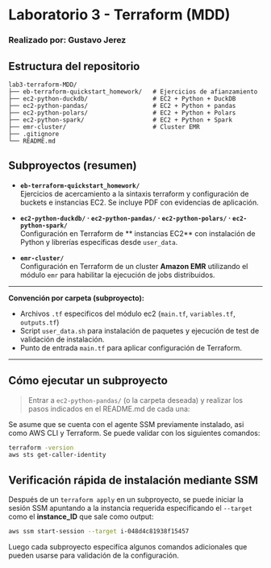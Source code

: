 # Laboratorio 3 - Terraform (MDD)
### Realizado por: Gustavo Jerez

## Estructura del repositorio

```
lab3-terraform-MDD/
├── eb-terraform-quickstart_homework/   # Ejercicios de afianzamiento
├── ec2-python-duckdb/                  # EC2 + Python + DuckDB 
├── ec2-python-pandas/                  # EC2 + Python + pandas
├── ec2-python-polars/                  # EC2 + Python + Polars
├── ec2-python-spark/                   # EC2 + Python + Spark
├── emr-cluster/                        # Cluster EMR 
├── .gitignore
└── README.md
```

## Subproyectos (resumen)

- **`eb-terraform-quickstart_homework/`**  
  Ejercicios de acercamiento a la sintaxis terraform y configuración de buckets e instancias EC2. Se incluye PDF con evidencias de aplicación.

- **`ec2-python-duckdb/` · `ec2-python-pandas/` · `ec2-python-polars/` · `ec2-python-spark/`**  
  Configuración en Terraform de ** instancias EC2** con instalación de Python y librerías específicas desde `user_data`.

- **`emr-cluster/`**  
  Configuración en Terraform de un cluster **Amazon EMR** utilizando el módulo `emr` para habilitar la ejecución de jobs distribuidos.
---

**Convención por carpeta (subproyecto):**
- Archivos `.tf` especificos del módulo ec2 (`main.tf`, `variables.tf`, `outputs.tf`)
- Script `user_data.sh` para instalación de paquetes y ejecución de test de validación de instalación.
- Punto de entrada `main.tf` para aplicar configuración de Terraform.

---

## Cómo ejecutar un subproyecto

> Entrar a `ec2-python-pandas/` (o la carpeta deseada) y realizar los pasos indicados en el README.md de cada una:

Se asume que se cuenta con el agente SSM previamente instalado, asi como AWS CLI y Terraform. Se puede validar con los siguientes comandos:

```bash
terraform -version
aws sts get-caller-identity        
```

## Verificación rápida de instalación mediante SSM

Después de un `terraform apply` en un subproyecto, se puede iniciar la sesión SSM apuntando a la instancia requerida especificando el `--target` como el **instance_ID** que sale como output:

```bash
aws ssm start-session --target i-048d4c81938f15457
```

Luego cada subproyecto especifíca algunos comandos adicionales que pueden usarse para validación de la configuración.